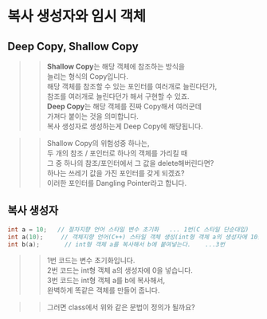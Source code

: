 # 복사 생성자와 임시 객체

## Deep Copy, Shallow Copy
>> **Shallow Copy**는 해당 객체에 참조하는 방식을   
>> 늘리는 형식의 Copy입니다.  
>> 해당 객체를 참조할 수 있는 포인터를 여러개로 늘린다던가,  
>> 참조를 여러개로 늘린다던가 해서 구현할 수 있죠.  
>> **Deep Copy**는 해당 객체를 진짜 Copy해서 여러군데  
>> 가져다 붙이는 것을 의미합니다.  
>> 복사 생성자로 생성하는게 Deep Copy에 해당됩니다.  

>> Shallow Copy의 위험성중 하나는,  
>> 두 개의 참조 / 포인터로 하나의 객체를 가리킬 때  
>> 그 중 하나의 참조/포인터에서 그 값을 delete해버린다면?  
>> 하나는 쓰레기 값을 가진 포인터를 갖게 되겠죠?  
>> 이러한 포인터를 Dangling Pointer라고 합니다.
## 복사 생성자
```C++
int a = 10;   // 절차지향 언어 스타일 변수 초기화   ... 1번(C 스타일 단순대입)
int a(10);     // 객체지향 언어(C++) 스타일 객체 생성(int형 객체 a의 생성자에 10을 넣는다.) .... 2번
int b(a);       // int형 객체 a를 복사해서 b에 붙여넣는다.    ...3번
```

>> 1번 코드는 변수 초기화입니다.    
>> 2번 코드는 int형 객체 a의 생성자에 0을 넣습니다.   
>> 3번 코드는 int형 객체 a를 b에 복사해서,     
>> 완벽하게 똑같은 객체를 만들어 줍니다.  

>> 그러면 class에서 위와 같은 문법이 정의가 될까요?  

